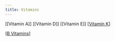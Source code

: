 ```yaml
---
title: Vitamins
---
```


[[Vitamin A]]
[[Vitamin D]]
[[Vitamin E]]
[[Vitamin K]]

[[B Vitamins]]

[//begin]: # "Autogenerated link references for markdown compatibility"
[Vitamin K]: vitamin-k "Vitamin K"
[B Vitamins]: b-vitamins "B Vitamins"
[//end]: # "Autogenerated link references"